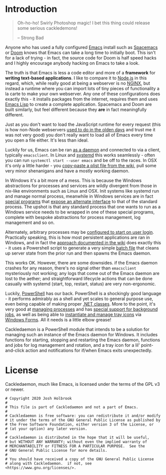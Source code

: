 
# Introduction

> Oh-ho-ho! Swirly Photoshop magic! I bet this thing could release some serious
> cackledemons!
> 
> &#x2013; Strong Bad

Anyone who has used a fully configured [Emacs](https://www.gnu.org/software/emacs/) install such as [Spacemacs](https://www.spacemacs.org/) or [Doom](https://github.com/hlissner/doom-emacs)
knows that Emacs can take a long time to initially boot. This isn't for a lack
of trying - in fact, the source code for Doom is half speed hacks and I highly
encourage anybody hacking on Emacs to take a look.

The truth is that Emacs is less a code editor and more of a **framework** for
**writing text-based applications**. I like to compare it to [Node.js](https://nodejs.org) in this
regard, which, while really good at being a webserver is no [NGINX](https://www.nginx.com/), but instead a
runtime where you can import lots of tiny pieces of functionality a la carte to
make your own webserver. Any one of these configurations does exactly this - it
installs packages from the internet, requires them and uses [Emacs Lisp](https://www.gnu.org/software/emacs/manual/html_node/eintr/) to create
a complete application. Spacemacs and Doom are built similarly, but feel
different because they **are** in fact meaningfully different.

Just as you don't want to load the JavaScript runtime for every request (this is
how non-Node webservers [used to do in the olden days](https://en.wikipedia.org/wiki/Common_Gateway_Interface) and trust me it was not
very good) you don't really want to load all of Emacs every time you open a file
either. It's less than ideal.

Luckily for us, Emacs can be ran [as a daemon](https://www.emacswiki.org/emacs/EmacsAsDaemon) and connected to via a client,
typically `emacsclient`. In Linux and [systemd](https://www.freedesktop.org/wiki/Software/systemd/) this works seamlessly - often you
can run `systemctl start --user emacs` and be off to the races. In OSX it's only
a little harder - you [copy-paste a plist file from the wiki](https://www.emacswiki.org/emacs/EmacsAsDaemon#toc8), pull some very
minor shenanigans and have a mostly working daemon.

In Windows it's a bit more of a mess. This is because the Windows abstractions
for processes and services are wildly divergent from those in nix-like
environments such as Linux and OSX. Init systems like systemd run and manage
normal process, meanwhile in Windows services are in fact [special programs](https://docs.microsoft.com/en-us/dotnet/framework/windows-services/walkthrough-creating-a-windows-service-application-in-the-component-designer) that
[expose an alternate interface](https://docs.microsoft.com/en-us/dotnet/api/system.serviceprocess?view=netframework-4.8) to that of the standard process. The upshot is
that any standard process that one wants to run as a Windows service needs to be
wrapped in one of these special programs, complete with bespoke abstractions for
process management, log management and so on.

Alternately, arbitrary processes may be [configured to start on user login](https://support.microsoft.com/en-us/help/4026268/windows-10-change-startup-apps).
Practically speaking, this is how most persistent applications are ran in
Windows, and in fact the [approach documented in the wiki](https://www.emacswiki.org/emacs/EmacsMsWindowsIntegration#toc8) does exactly this - it
uses a Powershell script to generate a very simple [batch file](https://docs.microsoft.com/en-us/windows-server/administration/windows-commands/windows-commands) that cleans up
server state from the prior run and then spawns the Emacs daemon.

This works OK. However, there are some downsides. if the Emacs daemon crashes
for any reason, there's no signal other than `emacsclient` mysteriously not
working; any logs that come out of the Emacs daemon are lost to the aether; and
straightforward lifecycle actions that can be done casually with systemd (start,
top, restart, status) are very non-ergonomic.

Luckily, [PowerShell](https://docs.microsoft.com/en-us/powershell/scripting/overview) has our back. PowerShell is a shockingly good language - it
performs admirably as a shell and yet scales to general purpose use, even being
capable of making proper [.NET classes](https://docs.microsoft.com/en-us/powershell/module/microsoft.powershell.core/about/about_classes). More to the point, it's very good at
[managing processes](https://docs.microsoft.com/en-us/powershell/scripting/samples/managing-processes-with-process-cmdlets) and has [special support for background jobs](https://docs.microsoft.com/en-us/powershell/scripting/developer/cmdlet/background-jobs), as well as being
able to [instantiate and manage tray icons](https://docs.microsoft.com/en-us/dotnet/api/system.windows.forms.notifyicon) via [Windows Forms](https://docs.microsoft.com/en-us/dotnet/framework/winforms/). All it needs is a
little elbow grease!

Cackledaemon is a PowerShell module that intends to be a solution for managing
such an instance of the Emacs daemon for Windows. It includes functions for
starting, stopping and restarting the Emacs daemon, functions and jobs for log
management and rotation, and a tray icon for a lil' point-and-click action and
notifications for if/when Emacs exits unexpectedly.


# License

Cackledaemon, much like Emacs, is licensed under the terms of the GPL v3 or
newer.

    # Copyright 2020 Josh Holbrook
    #
    # This file is part of Cackledaemon and not a part of Emacs.
    #
    # Cackledaemon is free software: you can redistribute it and/or modify
    # it under the terms of the GNU General Public License as published by
    # the Free Software Foundation, either version 3 of the License, or
    # (at your option) any later version.
    #
    # Cackledaemon is distributed in the hope that it will be useful,
    # but WITHOUT ANY WARRANTY; without even the implied warranty of
    # MERCHANTABILITY or FITNESS FOR A PARTICULAR PURPOSE.  See the
    # GNU General Public License for more details.
    #
    # You should have received a copy of the GNU General Public License
    # along with Cackledaemon.  if not, see <https://www.gnu.org/licenses/>.

